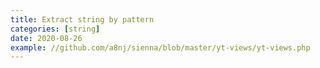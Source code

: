 ```yaml
---
title: Extract string by pattern
categories: [string]
date: 2020-08-26
example: //github.com/a8nj/sienna/blob/master/yt-views/yt-views.php
---
```

